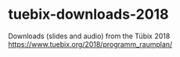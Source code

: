# tuebix-downloads-2018

Downloads (slides and audio) from the Tübix 2018
https://www.tuebix.org/2018/programm_raumplan/
